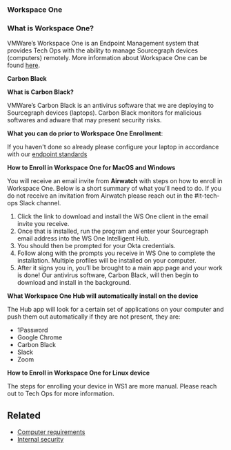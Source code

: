 ### **Workspace One**

### **What is Workspace One?**

VMWare’s Workspace One is an Endpoint Management system that provides Tech Ops with the ability to manage Sourcegraph devices (computers) remotely. More information about Workspace One can be found [here](https://www.vmware.com/products/workspace-one.html).

**Carbon Black**

**What is Carbon Black?**

VMWare’s Carbon Black is an antivirus software that we are deploying to Sourcegraph devices (laptops). Carbon Black monitors for malicious softwares and adware that may present security risks.

**What you can do prior to Workspace One Enrollment**:

If you haven't done so already please configure your laptop in accordance with our [endpoint standards](../process/internal-security/computer-standards.md)

**How to Enroll in Workspace One for MacOS and Windows**

You will receive an email invite from **Airwatch** with steps on how to enroll in Workspace One. Below is a short summary of what you’ll need to do. If you do not receive an invitation from Airwatch please reach out in the #it-tech-ops Slack channel.

1. Click the link to download and install the WS One client in the email invite you receive.
2. Once that is installed, run the program and enter your Sourcegraph email address into the WS One Intelligent Hub.
3. You should then be prompted for your Okta credentials.
4. Follow along with the prompts you receive in WS One to complete the installation. Multiple profiles will be installed on your computer.
5. After it signs you in, you’ll be brought to a main app page and your work is done! Our antivirus software, Carbon Black, will then begin to download and install in the background.

**What Workspace One Hub will automatically install on the device**

The Hub app will look for a certain set of applications on your computer and push them out automatically if they are not present, they are:

- 1Password
- Google Chrome
- Carbon Black
- Slack
- Zoom

**How to Enroll in Workspace One for Linux device**

The steps for enrolling your device in WS1 are more manual. Please reach out to Tech Ops for more information.

## Related
- [Computer requirements](tools/computer-setup.md)
- [Internal security](../process/internal-security/index.md)

